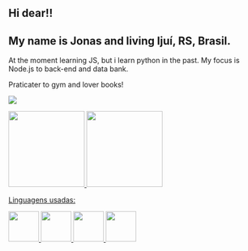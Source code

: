 <html>
 <body>
  
<h2>Hi dear!!</h2>

<h2>My name is Jonas and living Ijuí, RS, Brasil.</h2>


At the moment learning JS, but i learn python in the past.
My focus is Node.js to back-end and data bank.

Praticater to gym and lover books!

<a href="https://www.instagram.com/jonas_vieira.py/" target="_blank"><img loading="lazy" src="https://img.shields.io/badge/-Instagram-%23E4405F?style=for-the-badge&logo=instagram&logoColor=white" target="_blank"></a>


<div>
<a href="https://github.com/jonasskt">
<img loading="lazy" height="150em" src="https://github-readme-stats.vercel.app/api/top-langs/?username=jonasskt&layout=compact&langs_count=7&theme=dracula"/>
<img loading="lazy" height="150em" src="https://github-readme-stats.vercel.app/api?username=jonasskt&show_icons=true&theme=dracula&include_all_commits=true&count_private=true"/>
</div>

Linguagens usadas: </br>
<div>
<img src="https://cdn.jsdelivr.net/gh/devicons/devicon@latest/icons/python/python-original-wordmark.svg"  width="60" height="60"/>
<img src="https://cdn.jsdelivr.net/gh/devicons/devicon@latest/icons/javascript/javascript-original.svg" width="60" height="60" />
<img src="https://cdn.jsdelivr.net/gh/devicons/devicon@latest/icons/html5/html5-original-wordmark.svg" width="60" height="60"/>
<img src="https://cdn.jsdelivr.net/gh/devicons/devicon@latest/icons/css3/css3-original-wordmark.svg" width="60" height="60" />
</div>

</body>
</html>
